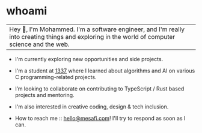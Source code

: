 # whoami

<table>
  <tr>
    <td>
      Hey 👋, I'm Mohammed. I'm a software engineer, and I'm really into creating things and exploring in the world of computer science and the web.
    </td>
  </tr>
</table>

- I'm currently exploring new opportunities and side projects.

- I'm a student at [1337](https://1337.ma/) where I learned about algorithms and AI on various C programming-related projects.

- I’m looking to collaborate on contributing to TypeScript / Rust based projects and mentoring.

- I'm also interested in creative coding, design & tech inclusion.

- How to reach me :: [hello@mesafi.com](mailto:hello@mesafi.com)! I'll try to respond as soon as I can.
